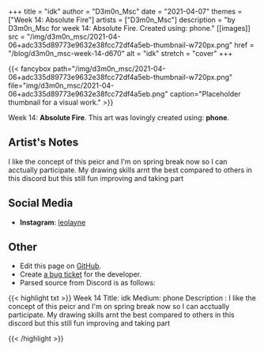 +++
title =       "idk"
author =      "D3m0n_Msc"
date =        "2021-04-07"
themes =      ["Week 14: Absolute Fire"]
artists =     ["D3m0n_Msc"]
description = "by D3m0n_Msc for week 14: Absolute Fire. Created using: phone."
[[images]]
              src = "/img/d3m0n_msc/2021-04-06+adc335d89773e9632e38fcc72df4a5eb-thumbnail-w720px.png"
              href = "/blog/d3m0n_msc-week-14-d670"
              alt = "idk"
              stretch = "cover"
+++


{{< fancybox path="/img/d3m0n_msc/2021-04-06+adc335d89773e9632e38fcc72df4a5eb-thumbnail-w720px.png" file="img/d3m0n_msc/2021-04-06+adc335d89773e9632e38fcc72df4a5eb.png" caption="Placeholder thumbnail for a visual work." >}}


Week 14: **Absolute Fire**. This art was lovingly created using: **phone**.

## Artist's Notes

I like the concept of this peicr and I'm on spring break now so I can acctually participate.
My drawing skills arnt the best compared to others in this discord but this still fun improving and taking part

## Social Media

- **Instagram**: <a href='https://instagram.com/leolayne' target='_blank'>leolayne</a>

## Other

- Edit this page on [GitHub](https://github.com/teaminkling/web-refresh/edit/main/content/blog/d3m0n_msc-week-14-d670.md).
- Create [a bug ticket](https://github.com/teaminkling/web-refresh/issues/new?assignees=&labels=bug&template=problem-report.md&title=) for the developer.
- Parsed source from Discord is as follows:

{{< highlight txt >}}
Week 14
Title: idk
Medium: phone
Description : I like the concept of this peicr and I'm on spring break now so I can acctually participate.
My drawing skills arnt the best compared to others in this discord but this still fun improving and taking part


{{< /highlight >}}